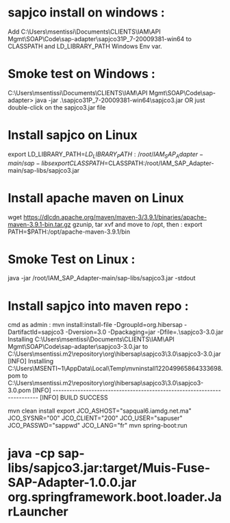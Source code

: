 # sapjco install on windows :
Add C:\Users\msentissi\Documents\CLIENTS\IAM\API Mgmt\SOAP\Code\sap-adapter\sapjco31P_7-20009381-win64 to 
CLASSPATH and LD_LIBRARY_PATH Windows Env var.

# Smoke test on Windows :
C:\Users\msentissi\Documents\CLIENTS\IAM\API Mgmt\SOAP\Code\sap-adapter> 
java -jar .\sapjco31P_7-20009381-win64\sapjco3.jar
OR just double-click on the sapjco3.jar file

# Install sapjco on Linux
export LD_LIBRARY_PATH=$LD_LIBRARY_PATH:/root/IAM_SAP_Adapter-main/sap-libs
export CLASSPATH=$CLASSPATH:/root/IAM_SAP_Adapter-main/sap-libs/sapjco3.jar
# Install apache maven on Linux
wget https://dlcdn.apache.org/maven/maven-3/3.9.1/binaries/apache-maven-3.9.1-bin.tar.gz
gzunip, tar xvf and move to /opt, then :
export PATH=$PATH:/opt/apache-maven-3.9.1/bin

# Smoke Test on Linux :
java -jar /root/IAM_SAP_Adapter-main/sap-libs/sapjco3.jar -stdout

# Install sapjco into maven repo :
cmd as admin : 
    mvn install:install-file -DgroupId=org.hibersap -DartifactId=sapjco3 -Dversion=3.0 -Dpackaging=jar -Dfile=.\sapjco3-3.0.jar
     Installing C:\Users\msentissi\Documents\CLIENTS\IAM\API Mgmt\SOAP\Code\sap-adapter\sapjco3-3.0.jar to C:\Users\msentissi\.m2\repository\org\hibersap\sapjco3\3.0\sapjco3-3.0.jar
    [INFO] Installing C:\Users\MSENTI~1\AppData\Local\Temp\mvninstall122049965864333698.pom to C:\Users\msentissi\.m2\repository\org\hibersap\sapjco3\3.0\sapjco3-3.0.pom
    [INFO] ------------------------------------------------------------------------
    [INFO] BUILD SUCCESS

mvn clean install
export JCO_ASHOST="sapqual6.iamdg.net.ma" JCO_SYSNR="00" JCO_CLIENT="200" JCO_USER="sapuser" JCO_PASSWD="sappwd" JCO_LANG="fr"
mvn spring-boot:run


# java -cp sap-libs/sapjco3.jar:target/Muis-Fuse-SAP-Adapter-1.0.0.jar org.springframework.boot.loader.JarLauncher